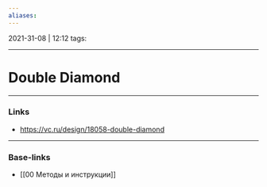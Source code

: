 ```yaml
---
aliases:
---
```

2021-31-08 | 12:12
tags: 
___

# Double Diamond



___
### Links
- https://vc.ru/design/18058-double-diamond

___
### Base-links
- [[00 Методы и инструкции]]


